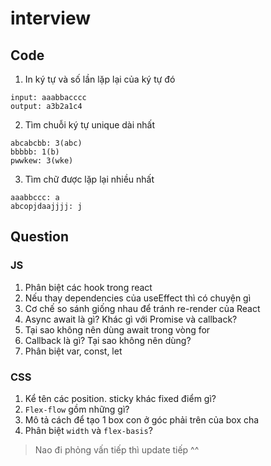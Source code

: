 # interview

## Code
1. In ký tự và số lần lặp lại của ký tự đó

```
input: aaabbacccc
output: a3b2a1c4
```

2. Tìm chuỗi ký tự unique dài nhất

```
abcabcbb: 3(abc)
bbbbb: 1(b)
pwwkew: 3(wke)
```

3. Tìm chữ được lặp lại nhiều nhất
```
aaabbccc: a
abcopjdaajjjj: j
```


## Question
### JS
1. Phân biệt các hook trong react
2. Nếu thay dependencies của useEffect thì có chuyện gì
3. Cơ chế so sánh giống nhau để tránh re-render của React
4. Async await là gì? Khác gì với Promise và callback?
5. Tại sao không nên dùng await trong vòng for
6. Callback là gì? Tại sao không nên dùng?
7. Phân biệt var, const, let

### CSS
1. Kể tên các position. sticky khác fixed điểm gì?
2. `Flex-flow` gồm những gì?
3. Mô tả cách để tạo 1 box con ở góc phải trên của box cha
4. Phân biệt `width` và `flex-basis`?

> Nao đi phỏng vấn tiếp thì update tiếp ^^
